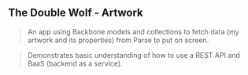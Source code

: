## The Double Wolf - Artwork

> An app using Backbone models and collections to fetch data (my artwork and its properties) from Parse to put on screen.

> Demonstrates basic understanding of how to use a REST API and BaaS (backend as a service).